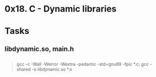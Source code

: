# 0x18. C - Dynamic libraries
# Tasks
## libdynamic.so, main.h

## 
> gcc -c -Wall -Werror -Wextra -pedantic -std=gnu89 -fpic *.c; gcc -shared -o libdynamic.so *.o
